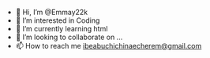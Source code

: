 - 👋 Hi, I’m @Emmay22k
- 👀 I’m interested in Coding
- 🌱 I’m currently learning html
- 💞️ I’m looking to collaborate on ...
- 📫 How to reach me ibeabuchichinaecherem@gmail.com

<!---
Emmay22k/Emmay22k is a ✨ special ✨ repository because its `README.md` (this file) appears on your GitHub profile.
You can click the Preview link to take a look at your changes.
--->
